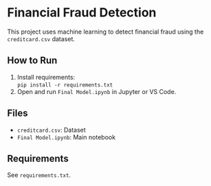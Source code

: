 # Financial Fraud Detection

This project uses machine learning to detect financial fraud using the `creditcard.csv` dataset.

## How to Run

1. Install requirements:  
   `pip install -r requirements.txt`
2. Open and run `Final Model.ipynb` in Jupyter or VS Code.

## Files

- `creditcard.csv`: Dataset
- `Final Model.ipynb`: Main notebook

## Requirements

See `requirements.txt`.
